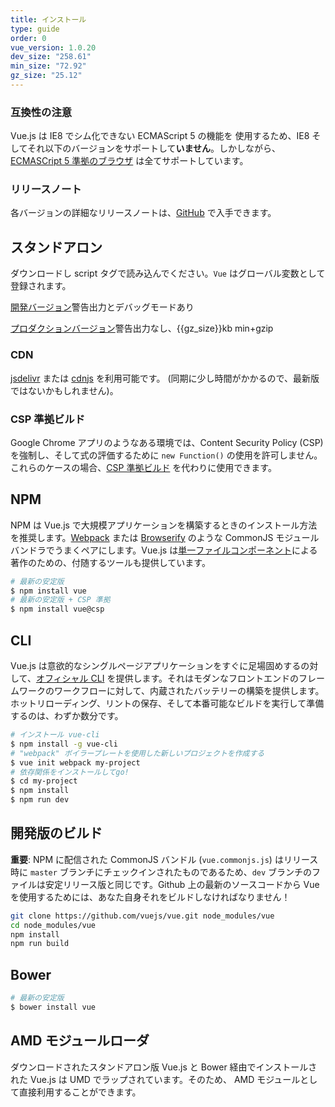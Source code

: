 ```yaml
---
title: インストール
type: guide
order: 0
vue_version: 1.0.20
dev_size: "258.61"
min_size: "72.92"
gz_size: "25.12"
---
```


### 互換性の注意

Vue.js は IE8 でシム化できない ECMAScript 5 の機能を 使用するため、IE8 そしてそれ以下のバージョンをサポートして**いません**。しかしながら、[ECMASCript 5 準拠のブラウザ](http://caniuse.com/#feat=es5) は全てサポートしています。

### リリースノート

各バージョンの詳細なリリースノートは、[GitHub](https://github.com/vuejs/vue/releases) で入手できます。

## スタンドアロン

ダウンロードし script タグで読み込んでください。`Vue` はグローバル変数として登録されます。

<div id="downloads">
<a class="button" href="/js/vue.js" download>開発バージョン</a><span class="light info">警告出力とデバッグモードあり</span>

<a class="button" href="/js/vue.min.js" download>プロダクションバージョン</a><span class="light info">警告出力なし、{{gz_size}}kb min+gzip</span>
</div>

### CDN

 [jsdelivr](//cdn.jsdelivr.net/vue/{{vue_version}}/vue.min.js) または [cdnjs](//cdnjs.cloudflare.com/ajax/libs/vue/{{vue_version}}/vue.min.js) を利用可能です。 (同期に少し時間がかかるので、最新版ではないかもしれません)。

### CSP 準拠ビルド

Google Chrome アプリのようなある環境では、Content Security Policy (CSP) を強制し、そして式の評価するために `new Function()` の使用を許可しません。これらのケースの場合、[CSP 準拠ビルド](https://github.com/vuejs/vue/tree/csp/dist) を代わりに使用できます。

## NPM

NPM は Vue.js で大規模アプリケーションを構築するときのインストール方法を推奨します。[Webpack](http://webpack.github.io/) または [Browserify](http://browserify.org/) のような CommonJS モジュールバンドラでうまくペアにします。Vue.js は[単一ファイルコンポーネント](application.html#単一ファイルコンポーネント)による著作のための、付随するツールも提供しています。

``` bash
# 最新の安定版
$ npm install vue
# 最新の安定版 + CSP 準拠
$ npm install vue@csp
```

## CLI

Vue.js は意欲的なシングルページアプリケーションをすぐに足場固めするの対して、[オフィシャル CLI](https://github.com/vuejs/vue-cli) を提供します。それはモダンなフロントエンドのフレームワークのワークフローに対して、内蔵されたバッテリーの構築を提供します。ホットリローディング、リントの保存、そして本番可能なビルドを実行して準備するのは、わずか数分です。

``` bash
# インストール vue-cli
$ npm install -g vue-cli
# "webpack" ボイラープレートを使用した新しいプロジェクトを作成する
$ vue init webpack my-project
# 依存関係をインストールしてgo!
$ cd my-project
$ npm install
$ npm run dev
```

## 開発版のビルド

**重要**: NPM に配信された CommonJS バンドル (`vue.commonjs.js`) はリリース時に `master` ブランチにチェックインされたものであるため、`dev` ブランチのファイルは安定リリース版と同じです。Github 上の最新のソースコードから Vue を使用するためには、あなた自身それをビルドしなければなりません！

``` bash
git clone https://github.com/vuejs/vue.git node_modules/vue
cd node_modules/vue
npm install
npm run build
```

## Bower

``` bash
# 最新の安定版
$ bower install vue
```

## AMD モジュールローダ
ダウンロードされたスタンドアロン版 Vue.js と Bower 経由でインストールされた Vue.js は UMD でラップされています。そのため、 AMD モジュールとして直接利用することができます。

